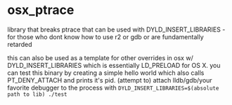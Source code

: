 # osx_ptrace
library that breaks ptrace that can be used with DYLD_INSERT_LIBRARIES - for those who dont know how to use r2 or gdb or are fundamentally retarded


this can also be used as a template for other overrides in osx w/ DYLD_INSERT_LIBRARIES which is essentially LD_PRELOAD for OS X. you can test this binary by creating a simple hello world which also calls PT_DENY_ATTACH and prints it's pid. (attempt to) attach lldb/gdb/your favorite debugger to the process with `DYLD_INSERT_LIBRARIES=$(absolute path to lib) ./test`
